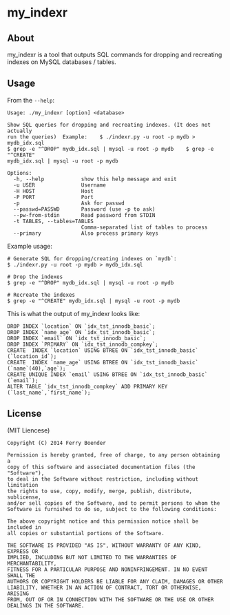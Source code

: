 my_indexr
=========

About
-----

my_indexr is a tool that outputs SQL commands for dropping and recreating
indexes on MySQL databases / tables.

Usage
-----

From the `--help`:

    Usage: ./my_indexr [option] <database>
    
    Show SQL queries for dropping and recreating indexes. (It does not actually
    run the queries)  Example:    $ ./indexr.py -u root -p mydb > mydb_idx.sql
    $ grep -e "^DROP" mydb_idx.sql | mysql -u root -p mydb    $ grep -e "^CREATE"
    mydb_idx.sql | mysql -u root -p mydb
    
    Options:
      -h, --help            show this help message and exit
      -u USER               Username
      -H HOST               Host
      -P PORT               Port
      -p                    Ask for passwd
      --passwd=PASSWD       Password (use -p to ask)
      --pw-from-stdin       Read password from STDIN
      -t TABLES, --tables=TABLES
                            Comma-separated list of tables to process
      --primary             Also process primary keys

Example usage:

    # Generate SQL for dropping/creating indexes on `mydb`:
    $ ./indexr.py -u root -p mydb > mydb_idx.sql

    # Drop the indexes
    $ grep -e "^DROP" mydb_idx.sql | mysql -u root -p mydb

    # Recreate the indexes
    $ grep -e "^CREATE" mydb_idx.sql | mysql -u root -p mydb

This is what the output of my_indexr looks like:

    DROP INDEX `location` ON `idx_tst_innodb_basic`;
    DROP INDEX `name_age` ON `idx_tst_innodb_basic`;
    DROP INDEX `email` ON `idx_tst_innodb_basic`;
    DROP INDEX `PRIMARY` ON `idx_tst_innodb_compkey`;
    CREATE  INDEX `location` USING BTREE ON `idx_tst_innodb_basic` (`location_id`);
    CREATE  INDEX `name_age` USING BTREE ON `idx_tst_innodb_basic` (`name`(40),`age`);
    CREATE UNIQUE INDEX `email` USING BTREE ON `idx_tst_innodb_basic` (`email`);
    ALTER TABLE `idx_tst_innodb_compkey` ADD PRIMARY KEY (`last_name`,`first_name`);


License
-------

(MIT Liencese)

    Copyright (C) 2014 Ferry Boender
    
    Permission is hereby granted, free of charge, to any person obtaining a
    copy of this software and associated documentation files (the "Software"),
    to deal in the Software without restriction, including without limitation
    the rights to use, copy, modify, merge, publish, distribute, sublicense,
    and/or sell copies of the Software, and to permit persons to whom the
    Software is furnished to do so, subject to the following conditions:
    
    The above copyright notice and this permission notice shall be included in
    all copies or substantial portions of the Software.
    
    THE SOFTWARE IS PROVIDED "AS IS", WITHOUT WARRANTY OF ANY KIND, EXPRESS OR
    IMPLIED, INCLUDING BUT NOT LIMITED TO THE WARRANTIES OF MERCHANTABILITY,
    FITNESS FOR A PARTICULAR PURPOSE AND NONINFRINGEMENT. IN NO EVENT SHALL THE
    AUTHORS OR COPYRIGHT HOLDERS BE LIABLE FOR ANY CLAIM, DAMAGES OR OTHER
    LIABILITY, WHETHER IN AN ACTION OF CONTRACT, TORT OR OTHERWISE, ARISING
    FROM, OUT OF OR IN CONNECTION WITH THE SOFTWARE OR THE USE OR OTHER
    DEALINGS IN THE SOFTWARE.
